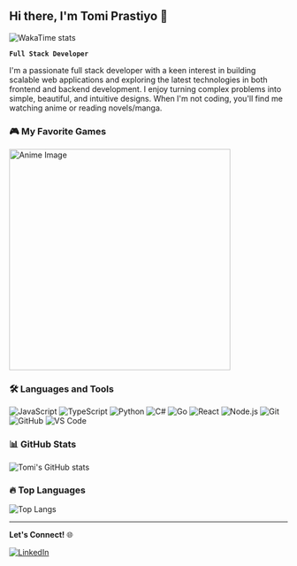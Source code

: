 ## Hi there, I'm Tomi Prastiyo 👋

![WakaTime stats](https://github-readme-stats.vercel.app/api/wakatime?username=tomipr&layout=compact&langs_count=10)

**`Full Stack Developer`**

I'm a passionate full stack developer with a keen interest in building scalable web applications and exploring the latest technologies in both frontend and backend development. I enjoy turning complex problems into simple, beautiful, and intuitive designs. When I'm not coding, you'll find me watching anime or reading novels/manga.

### 🎮 My Favorite Games

<img src="https://www.gematsu.com/wp-content/uploads/2023/03/Yuki-Yuna-is-a-Hero-PS4-Switch_03-21-23.jpg" alt="Anime Image" width="400"/>

### 🛠️ Languages and Tools

![JavaScript](https://img.shields.io/badge/-JavaScript-black?style=flat-square&logo=javascript)
![TypeScript](https://img.shields.io/badge/-TypeScript-black?style=flat-square&logo=typescript)
![Python](https://img.shields.io/badge/-Python-black?style=flat-square&logo=python)
![C#](https://img.shields.io/badge/-C%23-black?style=flat-square&logo=csharp)
![Go](https://img.shields.io/badge/-Go-black?style=flat-square&logo=go)
![React](https://img.shields.io/badge/-React-black?style=flat-square&logo=react)
![Node.js](https://img.shields.io/badge/-Node.js-black?style=flat-square&logo=node.js)
![Git](https://img.shields.io/badge/-Git-black?style=flat-square&logo=git)
![GitHub](https://img.shields.io/badge/-GitHub-black?style=flat-square&logo=github)
![VS Code](https://img.shields.io/badge/-VS%20Code-black?style=flat-square&logo=visual-studio-code)

### 📊 GitHub Stats

![Tomi's GitHub stats](https://github-readme-stats.vercel.app/api?username=tomiprastiyo&show_icons=true&theme=radical)

### 🔥 Top Languages

![Top Langs](https://github-readme-stats.vercel.app/api/top-langs/?username=tomiprastiyo&layout=compact&langs_count=10)

---

**Let's Connect!** 🌐

[![LinkedIn](https://img.shields.io/badge/LinkedIn-0077B5?style=flat-square&logo=linkedin&logoColor=white)](https://www.linkedin.com/in/tomi-prastiyo-a47877157/)
